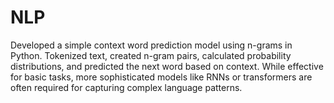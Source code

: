# NLP
Developed a simple context word prediction model using n-grams in Python. Tokenized text, created n-gram pairs, calculated probability distributions, and predicted the next word based on context. While effective for basic tasks, more sophisticated models like RNNs or transformers are often required for capturing complex language patterns.
